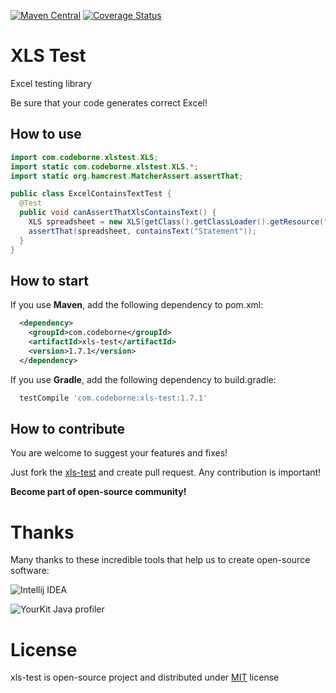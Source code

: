 [![Maven Central](https://maven-badges.herokuapp.com/maven-central/com.codeborne/xls-test/badge.svg)](https://maven-badges.herokuapp.com/maven-central/com.codeborne/xls-test)
[![Coverage Status](https://coveralls.io/repos/github/codeborne/xls-test/badge.svg?branch=main)](https://coveralls.io/github/codeborne/xls-test?branch=main)

# XLS Test
Excel testing library

Be sure that your code generates correct Excel!

## How to use

```java
import com.codeborne.xlstest.XLS;
import static com.codeborne.xlstest.XLS.*;
import static org.hamcrest.MatcherAssert.assertThat;

public class ExcelContainsTextTest {
  @Test
  public void canAssertThatXlsContainsText() {
    XLS spreadsheet = new XLS(getClass().getClassLoader().getResource("statement.xls"));
    assertThat(spreadsheet, containsText("Statement"));
  }
}
```

## How to start

If you use **Maven**, add the following dependency to pom.xml:

```xml
  <dependency>
    <groupId>com.codeborne</groupId>
    <artifactId>xls-test</artifactId>
    <version>1.7.1</version>
  </dependency>
```

If you use **Gradle**, add the following dependency to build.gradle:

```groovy
  testCompile 'com.codeborne:xls-test:1.7.1'
```

## How to contribute

You are welcome to suggest your features and fixes!

Just fork the [xls-test](https://github.com/codeborne/xls-test) and create pull request.
Any contribution is important!

**Become part of open-source community!**

# Thanks

Many thanks to these incredible tools that help us to create open-source software:

![Intellij IDEA](https://cloud.google.com/tools/images/icon_IntelliJIDEA.png)

![YourKit Java profiler](http://selenide.org/images/yourkit.png)

# License
xls-test is open-source project and distributed under [MIT](http://choosealicense.com/licenses/mit/) license
